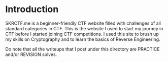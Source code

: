 # Introduction
SKRCTF.me is a beginner-friendly CTF website filled with challenges of all standard categories in CTF. This is the website I used to start my journey in CTF before I started joining CTF competitions.
I used this site to brush up my skills on Cryptography and to learn the basics of Reverse Engineering. 

Do note that all the writeups that I post under this directory are PRACTICE and/or REVISION solves.
